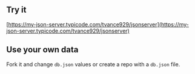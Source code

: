 ## Try it

[https://my-json-server.typicode.com/tvance929/jsonserver](https://my-json-server.typicode.com/tvance929/jsonserver)

## Use your own data

Fork it and change `db.json` values or create a repo with a `db.json` file.
